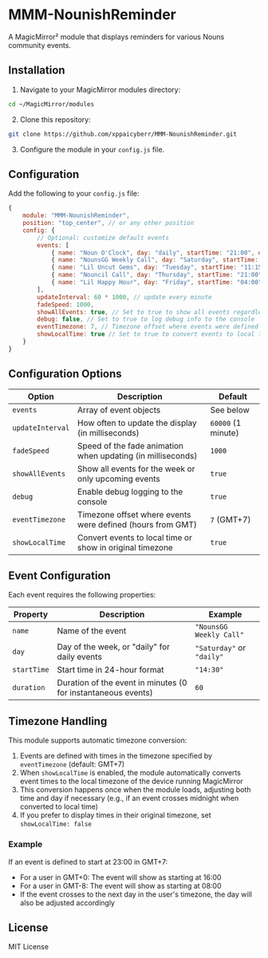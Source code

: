 # MMM-NounishReminder

A MagicMirror² module that displays reminders for various Nouns community events.

## Installation

1. Navigate to your MagicMirror modules directory:
```bash
cd ~/MagicMirror/modules
```

2. Clone this repository:
```bash
git clone https://github.com/xppaicyberr/MMM-NounishReminder.git
```

3. Configure the module in your `config.js` file.

## Configuration

Add the following to your `config.js` file:

```javascript
{
    module: "MMM-NounishReminder",
    position: "top_center", // or any other position
    config: {
        // Optional: customize default events
        events: [
            { name: "Noun O'Clock", day: "daily", startTime: "21:00", duration: 0 },
            { name: "NounsGG Weekly Call", day: "Saturday", startTime: "02:00", duration: 60 },
            { name: "Lil Uncut Gems", day: "Tuesday", startTime: "11:15", duration: 60 },
            { name: "Nouncil Call", day: "Thursday", startTime: "21:00", duration: 60 },
            { name: "Lil Happy Hour", day: "Friday", startTime: "04:00", duration: 120 }
        ],
        updateInterval: 60 * 1000, // update every minute
        fadeSpeed: 1000,
        showAllEvents: true, // Set to true to show all events regardless of past/future
        debug: false, // Set to true to log debug info to the console
        eventTimezone: 7, // Timezone offset where events were defined (e.g., 7 for GMT+7)
        showLocalTime: true // Set to true to convert events to local time, false to show in original timezone
    }
}
```

## Configuration Options

| Option | Description | Default |
|--------|-------------|---------|
| `events` | Array of event objects | See below |
| `updateInterval` | How often to update the display (in milliseconds) | `60000` (1 minute) |
| `fadeSpeed` | Speed of the fade animation when updating (in milliseconds) | `1000` |
| `showAllEvents` | Show all events for the week or only upcoming events | `true` |
| `debug` | Enable debug logging to the console | `true` |
| `eventTimezone` | Timezone offset where events were defined (hours from GMT) | `7` (GMT+7) |
| `showLocalTime` | Convert events to local time or show in original timezone | `true` |

## Event Configuration

Each event requires the following properties:

| Property | Description | Example |
|----------|-------------|---------|
| `name` | Name of the event | `"NounsGG Weekly Call"` |
| `day` | Day of the week, or "daily" for daily events | `"Saturday"` or `"daily"` |
| `startTime` | Start time in 24-hour format | `"14:30"` |
| `duration` | Duration of the event in minutes (0 for instantaneous events) | `60` |

## Timezone Handling

This module supports automatic timezone conversion:

1. Events are defined with times in the timezone specified by `eventTimezone` (default: GMT+7)
2. When `showLocalTime` is enabled, the module automatically converts event times to the local timezone of the device running MagicMirror
3. This conversion happens once when the module loads, adjusting both time and day if necessary (e.g., if an event crosses midnight when converted to local time)
4. If you prefer to display times in their original timezone, set `showLocalTime: false`

### Example

If an event is defined to start at 23:00 in GMT+7:

- For a user in GMT+0: The event will show as starting at 16:00
- For a user in GMT-8: The event will show as starting at 08:00
- If the event crosses to the next day in the user's timezone, the day will also be adjusted accordingly

## License

MIT License 